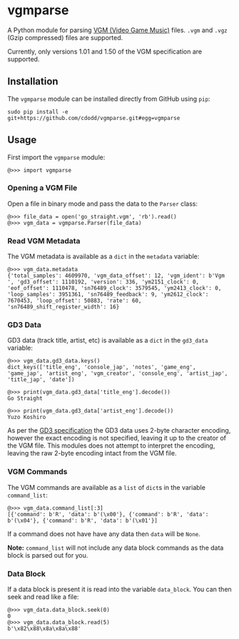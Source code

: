 # vgmparse
A Python module for parsing [VGM (Video Game Music)](https://en.wikipedia.org/wiki/VGM_(file_format))
files. `.vgm` and `.vgz` (Gzip compressed) files are supported.

Currently, only versions 1.01 and 1.50 of the VGM specification are supported.

## Installation
The `vgmparse` module can be installed directly from GitHub using `pip`:

```
sudo pip install -e git+https://github.com/cdodd/vgmparse.git#egg=vgmparse
```

## Usage
First import the `vgmparse` module:

```
@>>> import vgmparse
```

### Opening a VGM File
Open a file in binary mode and pass the data to the `Parser` class:

```
@>>> file_data = open('go_straight.vgm', 'rb').read()
@>>> vgm_data = vgmparse.Parser(file_data)
```

### Read VGM Metadata
The VGM metadata is available as a `dict` in the `metadata` variable:

```
@>>> vgm_data.metadata
{'total_samples': 4609970, 'vgm_data_offset': 12, 'vgm_ident': b'Vgm ', 'gd3_offset': 1110192, 'version': 336, 'ym2151_clock': 0, 'eof_offset': 1110478, 'sn76489_clock': 3579545, 'ym2413_clock': 0, 'loop_samples': 3951361, 'sn76489_feedback': 9, 'ym2612_clock': 7670453, 'loop_offset': 50883, 'rate': 60, 'sn76489_shift_register_width': 16}
```

### GD3 Data
GD3 data (track title, artist, etc) is available as a `dict` in the `gd3_data`
variable:

```
@>>> vgm_data.gd3_data.keys()
dict_keys(['title_eng', 'console_jap', 'notes', 'game_eng', 'game_jap', 'artist_eng', 'vgm_creator', 'console_eng', 'artist_jap', 'title_jap', 'date'])

@>>> print(vgm_data.gd3_data['title_eng'].decode())
Go Straight

@>>> print(vgm_data.gd3_data['artist_eng'].decode())
Yuzo Koshiro
```

As per the [GD3 specification](http://www.smspower.org/uploads/Music/gd3spec100.txt?sid=03f36df3451132209c81c18cd231534f)
the GD3 data uses 2-byte character encoding, however the exact encoding is not
specified, leaving it up to the creator of the VGM file. This modules does not
attempt to interpret the encoding, leaving the raw 2-byte encoding intact from
the VGM file.

### VGM Commands
The VGM commands are available as a `list` of `dict`s in the variable
`command_list`:

```
@>>> vgm_data.command_list[:3]
[{'command': b'R', 'data': b'(\x00'}, {'command': b'R', 'data': b'(\x04'}, {'command': b'R', 'data': b'(\x01'}]
```

If a command does not have have any data then `data` will be `None`.

**Note:** `command_list` will not include any data block commands as the data
block is parsed out for you.

### Data Block
If a data block is present it is read into the variable `data_block`. You can
then seek and read like a file:

```
@>>> vgm_data.data_block.seek(0)
0
@>>> vgm_data.data_block.read(5)
b'\x82\x88\x8a\x8a\x88'
```
